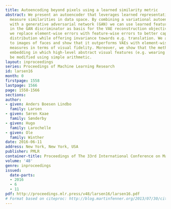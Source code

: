 ```yaml
---
title: Autoencoding beyond pixels using a learned similarity metric
abstract: We present an autoencoder that leverages learned representations to better
  measure similarities in data space. By combining a variational autoencoder (VAE)
  with a generative adversarial network (GAN) we can use learned feature representations
  in the GAN discriminator as basis for the VAE reconstruction objective. Thereby,
  we replace element-wise errors with feature-wise errors to better capture the data
  distribution while offering invariance towards e.g. translation. We apply our method
  to images of faces and show that it outperforms VAEs with element-wise similarity
  measures in terms of visual fidelity. Moreover, we show that the method learns an
  embedding in which high-level abstract visual features (e.g. wearing glasses) can
  be modified using simple arithmetic.
layout: inproceedings
series: Proceedings of Machine Learning Research
id: larsen16
month: 0
firstpage: 1558
lastpage: 1566
page: 1558-1566
sections: 
author:
- given: Anders Boesen Lindbo
  family: Larsen
- given: Søren Kaae
  family: Sønderby
- given: Hugo
  family: Larochelle
- given: Ole
  family: Winther
date: 2016-06-11
address: New York, New York, USA
publisher: PMLR
container-title: Proceedings of The 33rd International Conference on Machine Learning
volume: '48'
genre: inproceedings
issued:
  date-parts:
  - 2016
  - 6
  - 11
pdf: http://proceedings.mlr.press/v48/larsen16/larsen16.pdf
# Format based on citeproc: http://blog.martinfenner.org/2013/07/30/citeproc-yaml-for-bibliographies/
---
```

